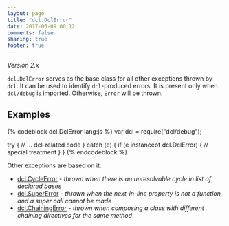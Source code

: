 ```yaml
---
layout: page
title: "dcl.DclError"
date: 2017-06-09 00:12
comments: false
sharing: true
footer: true
---
```


*Version 2.x*

`dcl.DclError` serves as the base class for all other exceptions thrown by `dcl`. It can be used to identify `dcl`-produced errors. It is present only when `dcl/debug` is imported. Otherwise, `Error` will be thrown.

## Examples

{% codeblock dcl.DclError lang:js %}
var dcl = require("dcl/debug");

try {
  // ... dcl-related code
} catch (e) {
  if (e instanceof dcl.DclError) {
    // special treatment
  }
}
{% endcodeblock %}

Other exceptions are based on it:

* [dcl.CycleError](/2.x/docs/debug_js/cycleerror/) - *thrown when there is an unresolvable cycle in list of declared bases*
* [dcl.SuperError](/2.x/docs/debug_js/supererror/) - *thrown when the next-in-line property is not a function, and a super call cannot be made*
* [dcl.ChainingError](/2.x/docs/debug_js/chainingerror/) - *thrown when composing a class with different chaining directives for the same method*
